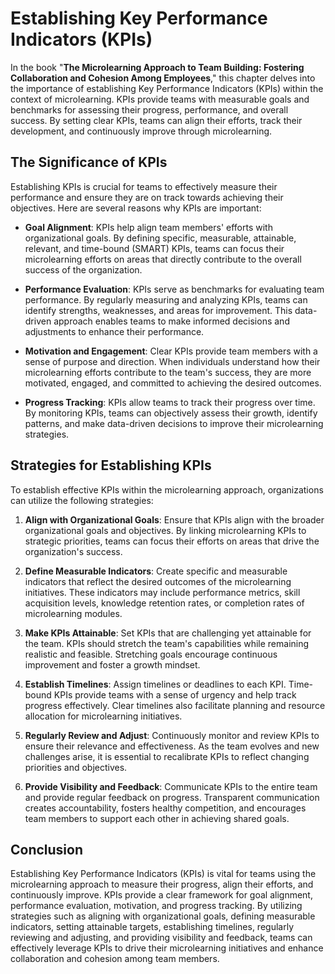 Establishing Key Performance Indicators (KPIs)
=======================================================

In the book "**The Microlearning Approach to Team Building: Fostering Collaboration and Cohesion Among Employees**," this chapter delves into the importance of establishing Key Performance Indicators (KPIs) within the context of microlearning. KPIs provide teams with measurable goals and benchmarks for assessing their progress, performance, and overall success. By setting clear KPIs, teams can align their efforts, track their development, and continuously improve through microlearning.

The Significance of KPIs
------------------------

Establishing KPIs is crucial for teams to effectively measure their performance and ensure they are on track towards achieving their objectives. Here are several reasons why KPIs are important:

* **Goal Alignment**: KPIs help align team members' efforts with organizational goals. By defining specific, measurable, attainable, relevant, and time-bound (SMART) KPIs, teams can focus their microlearning efforts on areas that directly contribute to the overall success of the organization.

* **Performance Evaluation**: KPIs serve as benchmarks for evaluating team performance. By regularly measuring and analyzing KPIs, teams can identify strengths, weaknesses, and areas for improvement. This data-driven approach enables teams to make informed decisions and adjustments to enhance their performance.

* **Motivation and Engagement**: Clear KPIs provide team members with a sense of purpose and direction. When individuals understand how their microlearning efforts contribute to the team's success, they are more motivated, engaged, and committed to achieving the desired outcomes.

* **Progress Tracking**: KPIs allow teams to track their progress over time. By monitoring KPIs, teams can objectively assess their growth, identify patterns, and make data-driven decisions to improve their microlearning strategies.

Strategies for Establishing KPIs
--------------------------------

To establish effective KPIs within the microlearning approach, organizations can utilize the following strategies:

1. **Align with Organizational Goals**: Ensure that KPIs align with the broader organizational goals and objectives. By linking microlearning KPIs to strategic priorities, teams can focus their efforts on areas that drive the organization's success.

2. **Define Measurable Indicators**: Create specific and measurable indicators that reflect the desired outcomes of the microlearning initiatives. These indicators may include performance metrics, skill acquisition levels, knowledge retention rates, or completion rates of microlearning modules.

3. **Make KPIs Attainable**: Set KPIs that are challenging yet attainable for the team. KPIs should stretch the team's capabilities while remaining realistic and feasible. Stretching goals encourage continuous improvement and foster a growth mindset.

4. **Establish Timelines**: Assign timelines or deadlines to each KPI. Time-bound KPIs provide teams with a sense of urgency and help track progress effectively. Clear timelines also facilitate planning and resource allocation for microlearning initiatives.

5. **Regularly Review and Adjust**: Continuously monitor and review KPIs to ensure their relevance and effectiveness. As the team evolves and new challenges arise, it is essential to recalibrate KPIs to reflect changing priorities and objectives.

6. **Provide Visibility and Feedback**: Communicate KPIs to the entire team and provide regular feedback on progress. Transparent communication creates accountability, fosters healthy competition, and encourages team members to support each other in achieving shared goals.

Conclusion
----------

Establishing Key Performance Indicators (KPIs) is vital for teams using the microlearning approach to measure their progress, align their efforts, and continuously improve. KPIs provide a clear framework for goal alignment, performance evaluation, motivation, and progress tracking. By utilizing strategies such as aligning with organizational goals, defining measurable indicators, setting attainable targets, establishing timelines, regularly reviewing and adjusting, and providing visibility and feedback, teams can effectively leverage KPIs to drive their microlearning initiatives and enhance collaboration and cohesion among team members.
